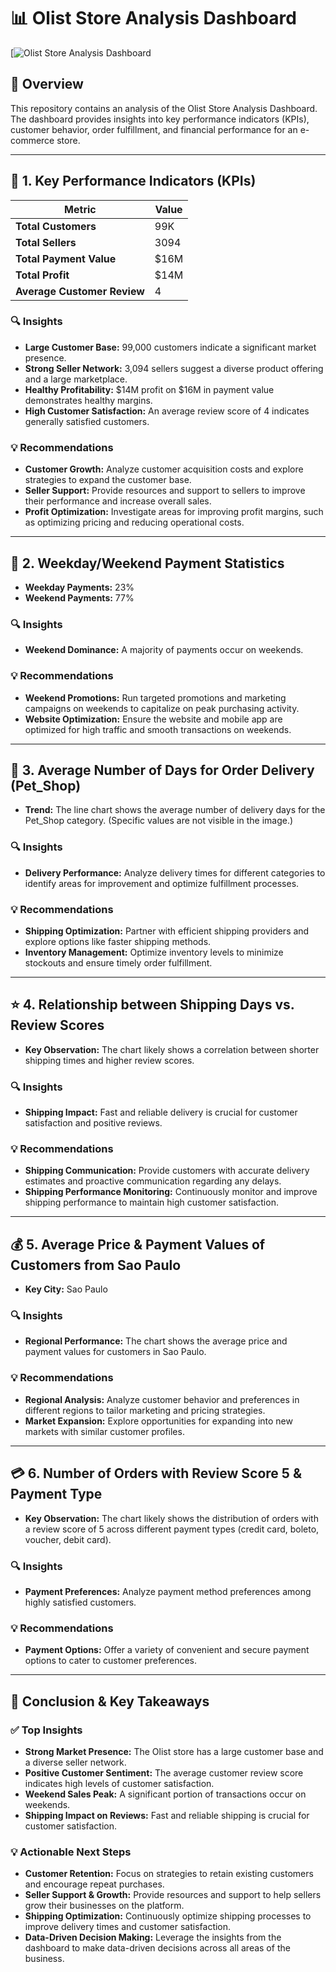 # 📊 Olist Store Analysis Dashboard

[![Olist Store Analysis Dashboard](https://github.com/niveshnaman15/Power-BI-Projects/blob/main/Olist_Store_Analysis/OList_Store_Analysis.jpg)

## 📌 Overview

This repository contains an analysis of the Olist Store Analysis Dashboard. The dashboard provides insights into key performance indicators (KPIs), customer behavior, order fulfillment, and financial performance for an e-commerce store.

---

## 🔢 1. Key Performance Indicators (KPIs)

| Metric                  | Value      |
|--------------------------|------------|
| **Total Customers**       | 99K        |
| **Total Sellers**         | 3094       |
| **Total Payment Value**   | $16M        |
| **Total Profit**          | $14M        |
| **Average Customer Review** | 4        |

### 🔍 Insights

* **Large Customer Base:** 99,000 customers indicate a significant market presence.
* **Strong Seller Network:** 3,094 sellers suggest a diverse product offering and a large marketplace.
* **Healthy Profitability:** $14M profit on $16M in payment value demonstrates healthy margins.
* **High Customer Satisfaction:** An average review score of 4 indicates generally satisfied customers.

### 💡 Recommendations

* **Customer Growth:** Analyze customer acquisition costs and explore strategies to expand the customer base.
* **Seller Support:** Provide resources and support to sellers to improve their performance and increase overall sales.
* **Profit Optimization:** Investigate areas for improving profit margins, such as optimizing pricing and reducing operational costs.

---

## 📅 2. Weekday/Weekend Payment Statistics

* **Weekday Payments:** 23%
* **Weekend Payments:** 77%

### 🔍 Insights

* **Weekend Dominance:** A majority of payments occur on weekends.

### 💡 Recommendations

* **Weekend Promotions:** Run targeted promotions and marketing campaigns on weekends to capitalize on peak purchasing activity.
* **Website Optimization:** Ensure the website and mobile app are optimized for high traffic and smooth transactions on weekends.

---

## 🚚 3. Average Number of Days for Order Delivery (Pet_Shop)

* **Trend:** The line chart shows the average number of delivery days for the Pet_Shop category.  (Specific values are not visible in the image.)

### 🔍 Insights

* **Delivery Performance:** Analyze delivery times for different categories to identify areas for improvement and optimize fulfillment processes.

### 💡 Recommendations

* **Shipping Optimization:** Partner with efficient shipping providers and explore options like faster shipping methods.
* **Inventory Management:** Optimize inventory levels to minimize stockouts and ensure timely order fulfillment.

---

## ⭐ 4. Relationship between Shipping Days vs. Review Scores

* **Key Observation:**  The chart likely shows a correlation between shorter shipping times and higher review scores.

### 🔍 Insights

* **Shipping Impact:** Fast and reliable delivery is crucial for customer satisfaction and positive reviews.

### 💡 Recommendations

* **Shipping Communication:**  Provide customers with accurate delivery estimates and proactive communication regarding any delays.
* **Shipping Performance Monitoring:** Continuously monitor and improve shipping performance to maintain high customer satisfaction.

---

## 💰 5. Average Price & Payment Values of Customers from Sao Paulo

* **Key City:** Sao Paulo

### 🔍 Insights

* **Regional Performance:** The chart shows the average price and payment values for customers in Sao Paulo.

### 💡 Recommendations

* **Regional Analysis:** Analyze customer behavior and preferences in different regions to tailor marketing and pricing strategies.
* **Market Expansion:** Explore opportunities for expanding into new markets with similar customer profiles.

---

## 💳 6. Number of Orders with Review Score 5 & Payment Type

* **Key Observation:** The chart likely shows the distribution of orders with a review score of 5 across different payment types (credit card, boleto, voucher, debit card).

### 🔍 Insights

* **Payment Preferences:** Analyze payment method preferences among highly satisfied customers.

### 💡 Recommendations

* **Payment Options:** Offer a variety of convenient and secure payment options to cater to customer preferences.

---

## 📌 Conclusion & Key Takeaways

### ✅ Top Insights

* **Strong Market Presence:** The Olist store has a large customer base and a diverse seller network.
* **Positive Customer Sentiment:**  The average customer review score indicates high levels of customer satisfaction.
* **Weekend Sales Peak:** A significant portion of transactions occur on weekends.
* **Shipping Impact on Reviews:** Fast and reliable shipping is crucial for customer satisfaction.

### 💡 Actionable Next Steps

* **Customer Retention:** Focus on strategies to retain existing customers and encourage repeat purchases.
* **Seller Support & Growth:** Provide resources and support to help sellers grow their businesses on the platform.
* **Shipping Optimization:** Continuously optimize shipping processes to improve delivery times and customer satisfaction.
* **Data-Driven Decision Making:** Leverage the insights from the dashboard to make data-driven decisions across all areas of the business.

  
